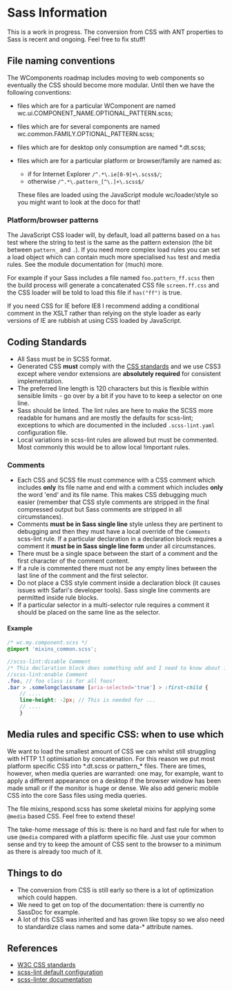 # Sass Information

This is a work in progress. The conversion from CSS with ANT properties to Sass is recent and ongoing. Feel free to fix
stuff!

## File naming conventions

The WComponents roadmap includes moving to web components so eventually the CSS should become more modular. Until then
we have the following conventions:

* files which are for a particular WComponent are named wc.ui.COMPONENT_NAME.OPTIONAL_PATTERN.scss;

* files which are for several components are named wc.common.FAMILY.OPTIONAL_PATTERN.scss;

* files which are for desktop only consumption are named \*.dt.scss;

* files which are for a particular platform or browser/family are named as:
    * if for Internet Explorer `/^.*\.ie[0-9]+\.scss$/`;
    * otherwise `/^.*\.pattern_[^\.]+\.scss$/`

    These files are loaded using the JavaScript module wc/loader/style so you might want to look at the doco for that!

### Platform/browser patterns

The JavaScript CSS loader will, by default, load all patterns based on a `has` test where the string to test is the same
as the pattern extension (the bit between `pattern_` and `.`). If you need more complex load rules you can set a load
object which can contain much more specialised `has` test and media rules. See the module documentation for (much) more.

For example if your Sass includes a file named `foo.pattern_ff.scss` then the build process will generate a concatenated
CSS file `screen.ff.css` and the CSS loader will be told to load this file if `has("ff")` is true.

If you need CSS for IE before IE8 I recommend adding a conditional comment in the XSLT rather than relying on the style
loader as early versions of IE are rubbish at using CSS loaded by JavaScript.

## Coding Standards

* All Sass must be in SCSS format.
* Generated CSS **must** comply with the [CSS standards](http://www.w3.org/Style/CSS/) and we use CSS3 except where
  vendor extensions are **absolutely required** for consistent implementation.
* The preferred line length is 120 characters but this is flexible within sensible limits - go over by a bit if you have
  to to keep a selector on one line.
* Sass should be linted. The lint rules are here to make the SCSS more readable for humans and are mostly the defaults
  for scss-lint; exceptions to which are documented in the included `.scss-lint.yaml` configuration file.
* Local variations in scss-lint rules are allowed but must be commented. Most commonly this would be to allow local
  !important rules.

### Comments

* Each CSS and SCSS file must commence with a CSS comment which includes **only** its file name and end with a comment
  which includes **only** the word 'end' and its file name. This makes CSS debugging much easier (remember that CSS
  style comments are stripped in the final compressed output but Sass comments are stripped in all circumstances).
* Comments **must be in Sass single line** style unless they are pertinent to debugging and then they must have a local
  override of the `Comments` scss-lint rule. If a particular declaration in a declaration block requires a comment it
  **must be in Sass single line form** under all circumstances.
* There must be a single space between the start of a comment and the first character of the comment content.
* If a rule is commented there must not be any empty lines between the last line of the comment and the first selector.
* Do not place a CSS style comment inside a declaration block (it causes issues with Safari's developer tools). Sass
  single line comments are permitted inside rule blocks.
* If a particular selector in a multi-selector rule requires a comment it should be placed on the same line as the
  selector.

#### Example

``` scss
/* wc.my.component.scss */
@import 'mixins_common.scss';

//scss-lint:disable Comment
/* This declaration block does something odd and I need to know about it in debug mode */
//scss-lint:enable Comment
.foo, // foo class is for all foos!
.bar > .somelongclassname [aria-selected='true'] > :first-child {
    // ....
    line-height: -2px; // This is needed for ...
    // ....
    }
```

## Media rules and specific CSS: when to use which

We want to load the smallest amount of CSS we can whilst still struggling with HTTP 1.1 optimisation by concatenation.
For this reason we put most platform specific CSS into \*.dt.scss or pattern\_\* files. There are times, however, when
media queries are warranted: one may, for example, want to apply a different appearance on a desktop if the browser
window has been made small or if the monitor is huge or dense. We also add generic mobile CSS into the core Sass files using media queries.

The file mixins_respond.scss has some skeletal mixins for applying some `@media` based CSS. Feel free to extend these!

The take-home message of this is: there is no hard and fast rule for when to use `@media` compared with a platform
specific file. Just use your common sense and try to keep the amount of CSS sent to the browser to a minimum as there is
already too much of it.

## Things to do

* The conversion from CSS is still early so there is a lot of optimization which could happen.
* We need to get on top of the documentation: there is currently no SassDoc for example.
* A lot of this CSS was inherited and has grown like topsy so we also need to standardize class names and some data-*
  attribute names.

## References

* [W3C CSS standards](http://www.w3.org/Style/CSS/)
* [scss-lint default configuration](https://github.com/brigade/scss-lint/blob/master/config/default.yml)
* [scss-linter documentation](https://github.com/brigade/scss-lint/blob/master/lib/scss_lint/linter/README.md)
